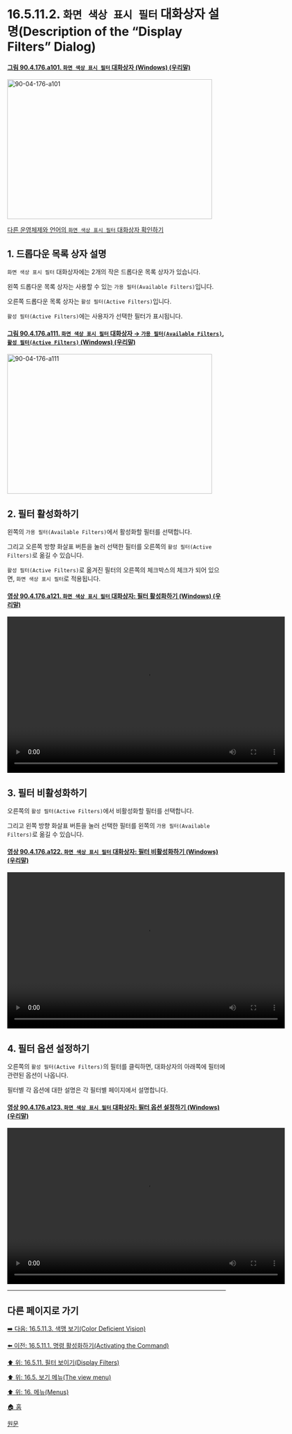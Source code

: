 # 16.5.11.2. `화면 색상 표시 필터` 대화상자 설명(Description of the “Display Filters” Dialog)

<a id="90-04-176-a101"></a>

#### [그림 90.4.176.a101. `화면 색상 표시 필터` 대화상자 (Windows) (우리말)](./90-04-0176-color_display_filters.md#90-04-176-a101)
<img width="472" height="322" alt="90-04-176-a101" src="https://github.com/user-attachments/assets/dfe1b27d-6df1-402a-9558-c7cf34875d10" />

[다른 운영체제와 언어의 `화면 색상 표시 필터` 대화상자 확인하기](./90-04-0176-color_display_filters.md#90-04-176-a102)

<a id="16-05-11-02-s1"></a>

## 1. 드롭다운 목록 상자 설명
`화면 색상 표시 필터` 대화상자에는 2개의 작은 드롭다운 목록 상자가 있습니다.

왼쪽 드롭다운 목록 상자는 사용할 수 있는 `가용 필터(Available Filters)`입니다.

오른쪽 드롭다운 목록 상자는 `활성 필터(Active Filters)`입니다.

`활성 필터(Active Filters)`에는 사용자가 선택한 필터가 표시됩니다.

<a id="90-04-176-a111"></a>

#### [그림 90.4.176.a111. `화면 색상 표시 필터` 대화상자 → `가용 필터(Available Filters)`, `활성 필터(Active Filters)` (Windows) (우리말)](./90-04-0176-color_display_filters.md#90-04-176-a111)
<img width="472" height="322" alt="90-04-176-a111" src="https://github.com/user-attachments/assets/c627cfd3-c644-4db5-9309-9d384779f9cb" />

<a id="16-05-11-02-s2"></a>

## 2. 필터 활성화하기
왼쪽의 `가용 필터(Available Filters)`에서 활성화할 필터를 선택합니다.

그리고 오른쪽 방향 화살표 버튼을 눌러 선택한 필터를 오른쪽의 `활성 필터(Active Filters)`로 옮길 수 있습니다.

`활성 필터(Active Filters)`로 옮겨진 필터의 오른쪽의 체크박스의 체크가 되어 있으면, `화면 색상 표시 필터`로 적용됩니다.

<a id="90-04-176-a121"></a>

#### [영상 90.4.176.a121. `화면 색상 표시 필터` 대화상자: 필터 활성화하기 (Windows) (우리말)](./90-04-0176-color_display_filters.md#90-04-176-a121)
<video controls="controls" width="640" height="360" src="https://github.com/user-attachments/assets/cf5a5a2b-873d-4cc2-bcad-96b315c85d4c"></video>

<a id="16-05-11-02-s3"></a>

## 3. 필터 비활성화하기
오른쪽의 `활성 필터(Active Filters)`에서 비활성화할 필터를 선택합니다.

그리고 왼쪽 방향 화살표 버튼을 눌러 선택한 필터를 왼쪽의 `가용 필터(Available Filters)`로 옮길 수 있습니다.

<a id="90-04-176-a122"></a>

#### [영상 90.4.176.a122. `화면 색상 표시 필터` 대화상자: 필터 비활성화하기 (Windows) (우리말)](./90-04-0176-color_display_filters.md#90-04-176-a122)
<video controls="controls" width="640" height="360" src="https://github.com/user-attachments/assets/baefb2c1-25dd-4bd3-a1a1-f83bda701d1b"></video>

<a id="16-05-11-02-s4"></a>

## 4. 필터 옵션 설정하기
오른쪽의 `활성 필터(Active Filters)`의 필터를 클릭하면, 대화상자의 아래쪽에 필터에 관련된 옵션이 나옵니다.

필터별 각 옵션에 대한 설명은 각 필터별 페이지에서 설명합니다.

<a id="90-04-176-a123"></a>

#### [영상 90.4.176.a123. `화면 색상 표시 필터` 대화상자: 필터 옵션 설정하기 (Windows) (우리말)](./90-04-0176-color_display_filters.md#90-04-176-a123)
<video controls="controls" width="640" height="360" src="https://github.com/user-attachments/assets/0a449419-36f0-46fd-b01f-389bdb08ee16"></video>

***

## 다른 페이지로 가기

[➡️ 다음: 16.5.11.3. 색맹 보기(Color Deficient Vision)](./16-05-11-03-00-color_deficient_vision.md)

[⬅️ 이전: 16.5.11.1. 명령 활성화하기(Activating the Command)](./16-05-11-01-activating_the_command.md)

[⬆️ 위: 16.5.11. 필터 보이기(Display Filters)](./16-05-11-00-display-filters.md)

[⬆️ 위: 16.5. 보기 메뉴(The view menu)](./16-05-00-the-view-menu.md)

[⬆️ 위: 16. 메뉴(Menus)](./16-00-menus.md)

[🏠 홈](./00-home.md)

[원문](https://docs.gimp.org/2.10/ko/gimp-display-filter-dialog.html#idm25768)